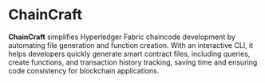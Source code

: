 # ChainCraft
**ChainCraft** simplifies Hyperledger Fabric chaincode development by automating file generation and function creation. With an interactive CLI, it helps developers quickly generate smart contract files, including queries, create functions, and transaction history tracking, saving time and ensuring code consistency for blockchain applications.
